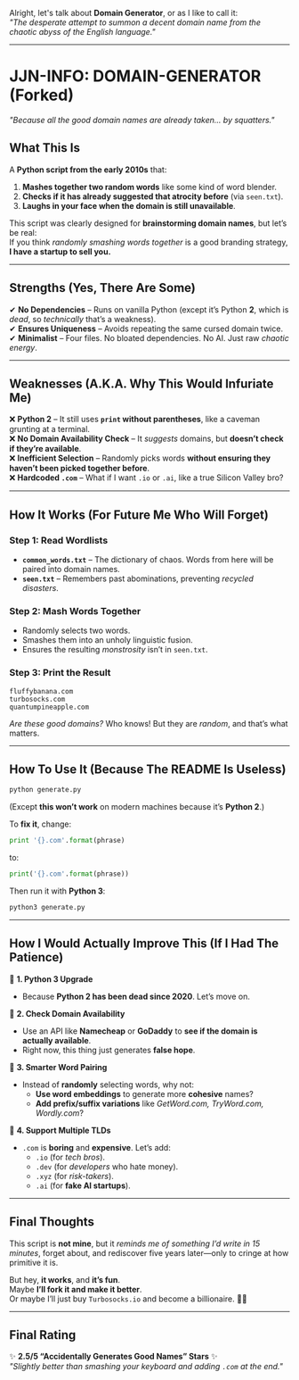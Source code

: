 Alright, let's talk about **Domain Generator**, or as I like to call it:  
*"The desperate attempt to summon a decent domain name from the chaotic abyss of the English language."*

---

# JJN-INFO: DOMAIN-GENERATOR (Forked)
*"Because all the good domain names are already taken… by squatters."*

## What This Is
A **Python script from the early 2010s** that:
1. **Mashes together two random words** like some kind of word blender.
2. **Checks if it has already suggested that atrocity before** (via `seen.txt`).
3. **Laughs in your face when the domain is still unavailable**.

This script was clearly designed for **brainstorming domain names**, but let’s be real:  
If you think *randomly smashing words together* is a good branding strategy, **I have a startup to sell you.**

---

## Strengths (Yes, There Are Some)
✔ **No Dependencies** – Runs on vanilla Python (except it’s Python **2**, which is *dead*, so *technically* that’s a weakness).  
✔ **Ensures Uniqueness** – Avoids repeating the same cursed domain twice.  
✔ **Minimalist** – Four files. No bloated dependencies. No AI. Just raw *chaotic energy*.  

---

## Weaknesses (A.K.A. Why This Would Infuriate Me)
❌ **Python 2** – It still uses **`print` without parentheses**, like a caveman grunting at a terminal.  
❌ **No Domain Availability Check** – It *suggests* domains, but **doesn’t check if they’re available**.   
❌ **Inefficient Selection** – Randomly picks words **without ensuring they haven’t been picked together before**.  
❌ **Hardcoded `.com`** – What if I want `.io` or `.ai`, like a true Silicon Valley bro?  

---

## How It Works (For Future Me Who Will Forget)
### Step 1: Read Wordlists
- **`common_words.txt`** – The dictionary of chaos. Words from here will be paired into domain names.  
- **`seen.txt`** – Remembers past abominations, preventing *recycled disasters*.  

### Step 2: Mash Words Together
- Randomly selects two words.  
- Smashes them into an unholy linguistic fusion.  
- Ensures the resulting *monstrosity* isn’t in `seen.txt`.  

### Step 3: Print the Result
```plaintext
fluffybanana.com
turbosocks.com
quantumpineapple.com
```
*Are these good domains?* Who knows! But they are *random*, and that’s what matters.

---

## How To Use It (Because The README Is Useless)
```bash
python generate.py
```
(Except **this won’t work** on modern machines because it’s **Python 2**.)

To **fix it**, change:
```py
print '{}.com'.format(phrase)
```
to:
```py
print('{}.com'.format(phrase))
```
Then run it with **Python 3**:
```bash
python3 generate.py
```

---

## How I Would Actually Improve This (If I Had The Patience)
🚀 **1. Python 3 Upgrade**  
- Because **Python 2 has been dead since 2020**. Let’s move on.  

🚀 **2. Check Domain Availability**  
- Use an API like **Namecheap** or **GoDaddy** to **see if the domain is actually available**.  
- Right now, this thing just generates **false hope**.  

🚀 **3. Smarter Word Pairing**  
- Instead of **randomly** selecting words, why not:
  - **Use word embeddings** to generate more **cohesive** names?  
  - **Add prefix/suffix variations** like *GetWord.com, TryWord.com, Wordly.com*?  

🚀 **4. Support Multiple TLDs**  
- `.com` is **boring** and **expensive**. Let’s add:
  - `.io` (for *tech bros*).
  - `.dev` (for *developers* who hate money).
  - `.xyz` (for *risk-takers*).
  - `.ai` (for **fake AI startups**).  

---

## Final Thoughts
This script is **not mine**, but it *reminds me of something I’d write in 15 minutes*, forget about, and rediscover five years later—only to cringe at how primitive it is.  

But hey, **it works**, and **it’s fun**.  
Maybe **I’ll fork it and make it better**.  
Or maybe I’ll just buy `Turbosocks.io` and become a billionaire. 🤷‍♂️  

---

## Final Rating
✨ **2.5/5 “Accidentally Generates Good Names” Stars** ✨  
*"Slightly better than smashing your keyboard and adding `.com` at the end."*